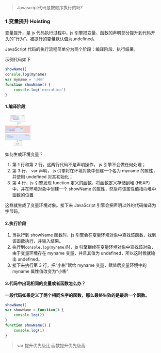 > Javascript代码是按顺序执行的吗?

### 1.变量提升 Hoisting

变量提升，是 js 代码执行过程中，js 引擎把变量、函数的声明部分提升到代码开头的“行为”。被提升的变量默认值为undefined。

JavaScript 代码的执行流程简单分为两个阶段：编译阶段、执行结果。

示例代码如下

```javascript
showName()
console.log(myname)
var myname = '小彬'
function showName() {
    console.log('execution')
}
```

#### 1.编译阶段

<img src="../../../image/local/变量提升.drawio.png" alt="变量提升.drawio" style="zoom:10%;" />

如何生成环境变量？

1. 第 1 行和第 2 行，这两行代码不是声明操作， js 引擎不会做任何处理；
2. 第 3 行， var 声明， js 引擎将在环境对象中创建一个名为 myname 的属性，并使用 undefined 对其初始化；
3. 第 4 行，js 引擎发现 function 定义的函数，将函数定义存储到堆 (HEAP）中，并在环境对象中创建一个 showName 的属性，然后将该属性值指向堆中函数的位置

这样就生成了变量环境对象。接下来 JavaScript 引擎会把声明以外的代码编译为字节码。

#### 2.执行阶段

1. 当执行到 showName 函数时，js 引擎会在变量环境对象中查找该函数，找到该函数执行，并输入结果。
2. 执行到`console.log(myname)`时，js 引擎继续在变量环境对象中查找该对象，由于变量环境存在 myname 变量，并且其值为 undefined，所以这时候就输出 undefined。
3. 接下来执行第 3 行，把“小彬”赋给 myname 变量，赋值后变量环境中的 myname 属性值改变为“小彬”

#### 3.代码中出现相同的变量或者函数怎么办？

**一段代码如果定义了两个相同名字的函数，那么最终生效的是最后一个函数。**

```javascript
showName()
var showName = function() {
    console.log(2)
}
function showName() {
    console.log(1)
}
```

> var 提升优先级比 函数提升优先级高